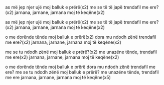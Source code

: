 as më jep njer ujë moj balluk e prërë(x2)
me se të të japë trendafil me ere?(x2)
jarnana, jarnane, jarnana moj të keqëne(x2)

as më jep njer ujë moj balluk e prërë(x2)
me se të të japë trendafil me ere?(x2)
jarnana, jarnane, jarnana moj të keqëne(x2)

o me dorënde tënde moj balluk e prërë(x2)
dora mu ndodh zënë trendafil me ere?(x2)
jarnana, jarnane, jarnana moj të keqëne(x2)

me se tu ndodh zënë moj balluk e prërë?(x2)
me unazëne tënde, trendafil me ere(x2)
jarnana, jarnane, jarnana moj të keqëne(x2)

o me dorënde tënde moj balluk e prërë
dora mu ndodh zënë trendafil me ere?
me se tu ndodh zënë moj balluk e prërë?
me unazëne tënde, trendafil me ere
jarnana, jarnane, jarnana moj të keqëne(x5)
